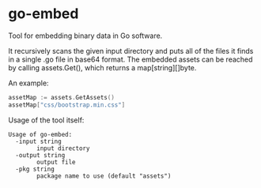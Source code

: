 # go-embed

Tool for embedding binary data in Go software.

It recursively scans the given input directory and puts all of the files it
finds in a single .go file in base64 format. The embedded assets can be reached
by calling assets.Get(), which returns a map[string][]byte.

An example:

```go
assetMap := assets.GetAssets()
assetMap["css/bootstrap.min.css"]
```

Usage of the tool itself:

```
Usage of go-embed:
  -input string
    	input directory
  -output string
    	output file
  -pkg string
    	package name to use (default "assets")

```
